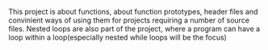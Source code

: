 This project is about functions, about function prototypes, header files and convinient ways of using them for projects requiring a number of source files.
Nested loops are also part of the project, where a program can have a loop within a loop(especially nested while loops will be the focus)
